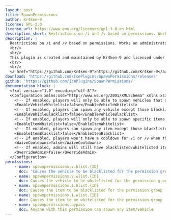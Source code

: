 ```yaml
---
layout: post
title: SpawnPermissions
author: Kr4ken-9
license: GPL-3.0
license_url: https://www.gnu.org/licenses/gpl-3.0.en.html
description_short: Restrictions on /i and /v based on permissions. Works on administrators. Cooldowns only trigger when the command is successful.
description: |
  Restrictions on /i and /v based on permissions. Works on administrators. Cooldowns only trigger when the command is successful.
  <br/>
  <br/>
  This plugin is created and maintained by Kr4ken-9 and licensed under the GNU General Public License v3.0.
  <br/>
  <br/>
  <a href="https://github.com/Kr4ken-9">https://github.com/Kr4ken-9</a>
download: 'https://github.com/IcePlugins/SpawnPermissions/releases'
github: 'https://github.com/IcePlugins/SpawnPermissions/'
documentation_block: |
  <?xml version="1.0" encoding="utf-8"?>
  <Configuration xmlns:xsd="http://www.w3.org/2001/XMLSchema" xmlns:xsi="http://www.w3.org/2001/XMLSchema-instance">
    <!-- If enabled, players will only be able to spawn vehicles that are whitelisted with the correct permission -->
    <EnableVehicleWhitelist>false</EnableVehicleWhitelist>
    <!-- If enabled, players can spawn any vehicle except those blacklisted with the correct permission -->
    <EnableVehicleBlacklist>false</EnableVehicleBlacklist>
    <!-- If enabled, players will only be able to spawn specific items that are whitelisted with the correct permission -->
    <EnableItemWhitelist>false</EnableItemWhitelist>
    <!-- If enabled, players can spawn any item except those blacklisted with the correct permission -->
    <EnableItemBlacklist>false</EnableItemBlacklist>
    <!-- If enabled, players won't have a cooldown for /i or /v when they try to spawn a blacklisted/not whitelisted item or vehicle -->
    <WaiveCooldowns>false</WaiveCooldowns>
    <!-- If enabled, admins will still have blacklisted/whitelisted items/vehicles unless they have the bypass permission -->
    <OverrideAdmin>false</OverrideAdmin>
  </Configuration>
permissions:
    - name: spawnpermissions.v.blist.{ID}
      doc: 'Causes the vehicle to be blacklisted for the permission group'
    - name: spawnpermissions.v.wlist.{ID}
      doc: Causes the vehicle to be whitelisted for the permission group
    - name: spawnpermissions.i.blist.{ID}
      doc: Causes the item to be blacklisted for the permission group
    - name: spawnpermissions.i.wlist.{ID}
      doc: Causes the item to be whitelisted for the permission group
    - name: spawnpermissions.bypass
      doc: Anyone with this permission can spawn any item/vehicle
---
```

